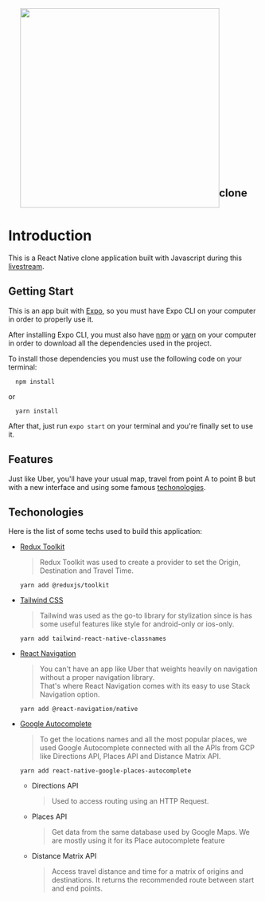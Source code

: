 <div style="display: flex; justify-content: center; align-items: flex-end; margin-bottom: 2rem">
  <img src="https://links.papareact.com/gzs" style="width: 400px">
  <h2>clone</h2>
</div>

# Introduction

This is a React Native clone application built with Javascript during this [livestream](https://youtu.be/bvn_HYpix6s).

## Getting Start

This is an app buit with [Expo](https://expo.dev/), so you must have Expo CLI on your computer in order to properly use it.

After installing Expo CLI, you must also have [npm](https://nodejs.org/en/) or [yarn](https://yarnpkg.com/) on your computer in order to download all the dependencies used in the project.

To install those dependencies you must use the following code on your terminal:
```terminal
  npm install
```
or
```terminal
  yarn install
```

After that, just run `expo start` on your terminal and you're finally set to use it.

## Features

Just like Uber, you'll have your usual map, travel from point A to point B but with a new interface and using some famous [techonologies](#techs).

## <a name="techs"></a>Techonologies

Here is the list of some techs used to build this application:

- [Redux Toolkit](https://redux-toolkit.js.org/)
  > Redux Toolkit was used to create a provider to set the Origin, Destination and Travel Time.
  ```terminal
  yarn add @reduxjs/toolkit
  ```

- [Tailwind CSS](https://github.com/jaredh159/tailwind-react-native-classnames)
  > Tailwind was used as the go-to library for stylization since is has some useful features like style   for android-only or ios-only.
  ```terminal
  yarn add tailwind-react-native-classnames
  ```

- [React Navigation](https://reactnavigation.org/)
  > You can't have an app like Uber that weights heavily on navigation without a proper navigation  library. <br>That's where React Navigation comes with its easy to use Stack Navigation option.
  ```terminal
  yarn add @react-navigation/native
  ```

- [Google Autocomplete](https://github.com/FaridSafi/react-native-google-places-autocomplete)
  > To get the locations names and all the most popular places, we used Google Autocomplete connected with all the APIs from GCP like Directions API, Places API and Distance Matrix API.
  ```terminal
  yarn add react-native-google-places-autocomplete
  ```

  * Directions API
    > Used to access routing using an HTTP Request.

  * Places API
    > Get data from the same database used by Google Maps. We are mostly using it for its Place autocomplete feature

  * Distance Matrix API
    > Access travel distance and time for a matrix of origins and destinations. It returns the recommended route between start and end points.
  